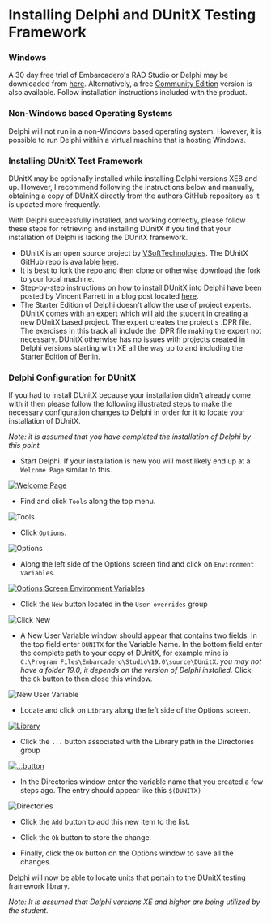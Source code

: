 # Installing Delphi and DUnitX Testing Framework #
### Windows ###

A 30 day free trial of Embarcadero's RAD Studio or Delphi may be downloaded from [here](https://www.embarcadero.com/products?utm_source=google&utm_medium=cpc&utm_campaign=brand&utm_content=brand&utm_embarcadero&gclid=CjwKEAiAp97CBRDr2Oyl-faxqRMSJABx4kh9V8bOEuG0CznQ9AGToIyuKeTzvevljmHTboYXk4n6OxoC4Frw_wcB).  Alternatively, a free [Community Edition](https://www.embarcadero.com/products/delphi/starter) version is also available.  Follow installation instructions included with the product.

### Non-Windows based Operating Systems ###

Delphi will not run in a non-Windows based operating system.  However, it is possible to run Delphi within a virtual machine that is hosting Windows.

### Installing DUnitX Test Framework ###
DUnitX may be optionally installed while installing Delphi versions XE8 and up.  However, I recommend following the instructions below and manually, obtaining a copy of DUnitX directly from the authors GitHub repository as it is updated more frequently.

With Delphi successfully installed, and working correctly, please follow these steps for retrieving and installing DUnitX if you find that your installation of Delphi is lacking the DUnitX framework.

- DUnitX is an open source project by [VSoftTechnologies](https://www.github.com/VSoftTechnologies).  The DUnitX GitHub repo is available [here](https://github.com/VSoftTechnologies/DUnitX).
- It is best to fork the repo and then clone or otherwise download the fork to your local machine.
- Step-by-step instructions on how to install DUnitX into Delphi have been posted by Vincent Parrett in a blog post located [here](https://www.finalbuilder.com/resources/blogs/postid/702/dunitx-has-a-wizard).
- The Starter Edition of Delphi doesn't allow the use of project experts.  DUnitX comes with an expert which will aid the student in creating a new DUnitX based project.  The expert creates the project's .DPR file.  The exercises in this track all include the .DPR file making the expert not necessary.  DUnitX otherwise has no issues with projects created in Delphi versions starting with XE all the way up to and including the Starter Edition of Berlin.

### Delphi Configuration for DUnitX ###

If you had to install DUnitX because your installation didn't already come with it then please follow the following illustrated steps to make the necessary configuration changes to Delphi in order for it to locate your installation of DUnitX.

*Note: it is assumed that you have completed the installation of Delphi by this point.*

- Start Delphi.  If your installation is new you will most likely end up at a `Welcome Page` similar to this.

[![Welcome Page](/docs/img/00delphiwelcomepageLogo.png)](/docs/img/00delphiwelcomepage.png)

- Find and click `Tools` along the top menu.
 
![Tools](/docs/img/01delphiclicktools.png)

- Click `Options`.

![Options](/docs/img/02delphiclickoptions.png)

- Along the left side of the Options screen find and click on `Environment Variables`.

[![Options Screen Environment Variables](/docs/img/03delphioptionsenvironmentvariablesLogo.png)](/docs/img/03delphioptionsenvironmentvariables.png)

- Click the `New` button located in the `User overrides` group 

![Click New](/docs/img/04delphioptionsenvironmentvariablesclicknew.png)

- A New User Variable window should appear that contains two fields.  In the top field enter `DUNITX` for the Variable Name.  In the bottom field enter the complete path to your copy of DUnitX, for example mine is `C:\Program Files\Embarcadero\Studio\19.0\source\DUnitX`.  *you may not have a folder 19.0, it depends on the version of Delphi installed.*  Click the `Ok` button to then close this window.

![New User Variable](/docs/img/05delphinewuservariable.png)

- Locate and click on `Library` along the left side of the Options screen.

[![Library](/docs/img/06delphioptionslibraryLogo.png)](/docs/img/06delphioptionslibrary.png)

- Click the `...` button associated with the Library path in the Directories group

[![...button](/docs/img/07delphiclicklibrarypathbuttonLogo.png)](/docs/img/07delphiclicklibrarypathbutton.png)

- In the Directories window enter the variable name that you created a few steps ago.  The entry should appear like this `$(DUNITX)` 

![Directories](/docs/img/08delphidirectoriesinputvarnameclickadd.png)

- Click the `Add` button to add this new item to the list.

- Click the `Ok` button to store the change.


- Finally, click the `Ok` button on the Options window to save all the changes.

Delphi will now be able to locate units that pertain to the DUnitX testing framework library.

*Note: It is assumed that Delphi versions XE and higher are being utilized by the student.*
